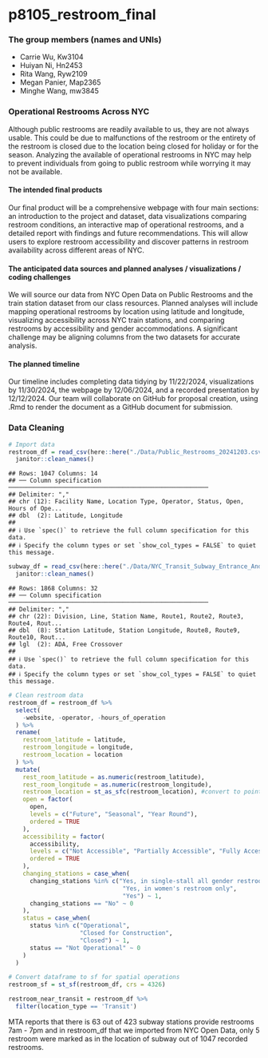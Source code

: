 p8105_restroom_final
================

### The group members (names and UNIs)

- Carrie Wu, Kw3104
- Huiyan Ni, Hn2453
- Rita Wang, Ryw2109
- Megan Panier, Map2365
- Minghe Wang, mw3845

### Operational Restrooms Across NYC

Although public restrooms are readily available to us, they are not
always usable. This could be due to malfunctions of the restroom or the
entirety of the restroom is closed due to the location being closed for
holiday or for the season. Analyzing the available of operational
restrooms in NYC may help to prevent individuals from going to public
restroom while worrying it may not be available.

#### The intended final products

Our final product will be a comprehensive webpage with four main
sections: an introduction to the project and dataset, data
visualizations comparing restroom conditions, an interactive map of
operational restrooms, and a detailed report with findings and future
recommendations. This will allow users to explore restroom accessibility
and discover patterns in restroom availability across different areas of
NYC.

#### The anticipated data sources and planned analyses / visualizations / coding challenges

We will source our data from NYC Open Data on Public Restrooms and the
train station dataset from our class resources. Planned analyses will
include mapping operational restrooms by location using latitude and
longitude, visualizing accessibility across NYC train stations, and
comparing restrooms by accessibility and gender accommodations. A
significant challenge may be aligning columns from the two datasets for
accurate analysis.

#### The planned timeline

Our timeline includes completing data tidying by 11/22/2024,
visualizations by 11/30/2024, the webpage by 12/06/2024, and a recorded
presentation by 12/12/2024. Our team will collaborate on GitHub for
proposal creation, using .Rmd to render the document as a GitHub
document for submission.

### Data Cleaning

``` r
# Import data
restroom_df = read_csv(here::here("./Data/Public_Restrooms_20241203.csv")) %>% 
  janitor::clean_names()
```

    ## Rows: 1047 Columns: 14
    ## ── Column specification ────────────────────────────────────────────────────────
    ## Delimiter: ","
    ## chr (12): Facility Name, Location Type, Operator, Status, Open, Hours of Ope...
    ## dbl  (2): Latitude, Longitude
    ## 
    ## ℹ Use `spec()` to retrieve the full column specification for this data.
    ## ℹ Specify the column types or set `show_col_types = FALSE` to quiet this message.

``` r
subway_df = read_csv(here::here("./Data/NYC_Transit_Subway_Entrance_And_Exit_Data.csv")) %>% 
  janitor::clean_names()
```

    ## Rows: 1868 Columns: 32
    ## ── Column specification ────────────────────────────────────────────────────────
    ## Delimiter: ","
    ## chr (22): Division, Line, Station Name, Route1, Route2, Route3, Route4, Rout...
    ## dbl  (8): Station Latitude, Station Longitude, Route8, Route9, Route10, Rout...
    ## lgl  (2): ADA, Free Crossover
    ## 
    ## ℹ Use `spec()` to retrieve the full column specification for this data.
    ## ℹ Specify the column types or set `show_col_types = FALSE` to quiet this message.

``` r
# Clean restroom data
restroom_df = restroom_df %>% 
  select(
    -website, -operator, -hours_of_operation 
  ) %>% 
  rename(
    restroom_latitude = latitude,
    restroom_longitude = longitude,
    restroom_location = location
  ) %>% 
  mutate(
    rest_room_latitude = as.numeric(restroom_latitude),
    rest_room_longitude = as.numeric(restroom_longitude),
    restroom_location = st_as_sfc(restroom_location), #convert to point
    open = factor(
      open,
      levels = c("Future", "Seasonal", "Year Round"),
      ordered = TRUE
    ),
    accessibility = factor(
      accessibility,
      levels = c("Not Accessible", "Partially Accessible", "Fully Accessible"),
      ordered = TRUE
    ),
    changing_stations = case_when(
      changing_stations %in% c("Yes, in single-stall all gender restroom only",
                                "Yes, in women's restroom only",
                                "Yes") ~ 1,
      changing_stations == "No" ~ 0
    ),
    status = case_when(
      status %in% c("Operational",
                    "Closed for Construction",
                    "Closed") ~ 1,
      status == "Not Operational" ~ 0
    )
  ) 

# Convert dataframe to sf for spatial operations
restroom_sf = st_sf(restroom_df, crs = 4326)

restroom_near_transit = restroom_df %>% 
  filter(location_type == 'Transit')
```

MTA reports that there is 63 out of 423 subway stations provide
restrooms 7am - 7pm and in restroom_df that we imported from NYC Open
Data, only 5 restroom were marked as in the location of subway out of
1047 recorded restrooms.
